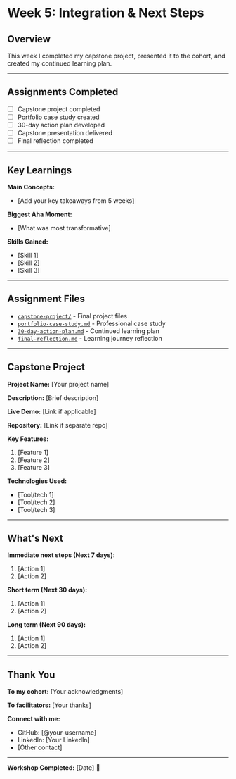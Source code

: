 # Week 5: Integration & Next Steps

## Overview
This week I completed my capstone project, presented it to the cohort, and created my continued learning plan.

---

## Assignments Completed

- [ ] Capstone project completed
- [ ] Portfolio case study created
- [ ] 30-day action plan developed
- [ ] Capstone presentation delivered
- [ ] Final reflection completed

---

## Key Learnings

**Main Concepts:**
- [Add your key takeaways from 5 weeks]

**Biggest Aha Moment:**
- [What was most transformative]

**Skills Gained:**
- [Skill 1]
- [Skill 2]
- [Skill 3]

---

## Assignment Files

- [`capstone-project/`](./capstone-project/) - Final project files
- [`portfolio-case-study.md`](./portfolio-case-study.md) - Professional case study
- [`30-day-action-plan.md`](./30-day-action-plan.md) - Continued learning plan
- [`final-reflection.md`](./final-reflection.md) - Learning journey reflection

---

## Capstone Project

**Project Name:** [Your project name]

**Description:** [Brief description]

**Live Demo:** [Link if applicable]

**Repository:** [Link if separate repo]

**Key Features:**
1. [Feature 1]
2. [Feature 2]
3. [Feature 3]

**Technologies Used:**
- [Tool/tech 1]
- [Tool/tech 2]
- [Tool/tech 3]

---

## What's Next

**Immediate next steps (Next 7 days):**
1. [Action 1]
2. [Action 2]

**Short term (Next 30 days):**
1. [Action 1]
2. [Action 2]

**Long term (Next 90 days):**
1. [Action 1]
2. [Action 2]

---

## Thank You

**To my cohort:**
[Your acknowledgments]

**To facilitators:**
[Your thanks]

**Connect with me:**
- GitHub: [@your-username]
- LinkedIn: [Your LinkedIn]
- [Other contact]

---

**Workshop Completed:** [Date] 🎉

